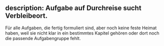 description: Aufgabe auf Durchreise sucht Verbleibeort.
---
Für alle Aufgaben, die fertig formuliert sind, aber noch keine feste Heimat haben,
weil sie nicht klar in ein bestimmtes Kapitel gehören oder dort noch die
passende Aufgabengruppe fehlt.
